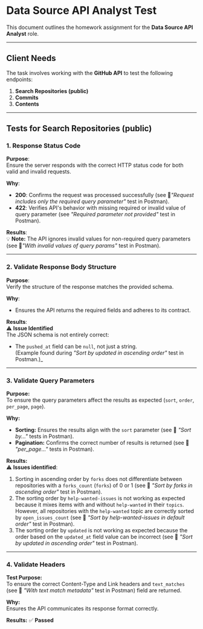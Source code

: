 # Data Source API Analyst Test

This document outlines the homework assignment for the **Data Source API Analyst** role.

---

## Client Needs

The task involves working with the **GitHub API** to test the following endpoints:

1. **Search Repositories (public)**
2. **Commits**
3. **Contents**

---

## Tests for Search Repositories (public)

### 1. Response Status Code
**Purpose**:  
Ensure the server responds with the correct HTTP status code for both valid and invalid requests.

**Why**:  
- **200**: Confirms the request was processed successfully (see 🧪_"Request includes only the required query parameter"_ test in Postman).
- **422**: Verifies API's behavior with missing required or invalid value of query parameter (see _"Required parameter not provided"_ test in Postman).

**Results**:  
💡 **Note:**
The API ignores invalid values for non-required query parameters (see 🧪_"With invalid values of query params"_ test in Postman).

---

### 2. Validate Response Body Structure
**Purpose**:  
Verify the structure of the response matches the provided schema.

**Why**:  
- Ensures the API returns the required fields and adheres to its contract.

**Results**:  
⚠️ **Issue Identified**  
The JSON schema is not entirely correct:  
- The `pushed_at` field can be `null`, not just a string.  
  (Example found during _"Sort by updated in ascending order"_ test in Postman.)_

---

### 3. Validate Query Parameters

**Purpose:**  
To ensure the query parameters affect the results as expected (`sort`, `order`, `per_page`, `page`).

**Why:**  
- **Sorting:** Ensures the results align with the `sort` parameter (see 🧪 _"Sort by..."_ tests in Postman).  
- **Pagination:** Confirms the correct number of results is returned (see 🧪 _"per_page..."_ tests in Postman).

**Results:**  
⚠️ **Issues identified**:  
1. Sorting in ascending order by `forks` does not differentiate between repositories with a `forks_count` (`forks`) of 0 or 1 (see 🧪 _"Sort by forks in ascending order"_ test in Postman).  
2. The sorting order by `help-wanted-issues` is not working as expected because it mixes items with and without `help-wanted` in their `topics`. However, all repositories with the `help-wanted` topic are correctly sorted by `open_issues_count` (see 🧪 _"Sort by help-wanted-issues in default order"_ test in Postman).  
3. The sorting order by `updated` is not working as expected because the order based on the `updated_at` field value can be incorrect (see 🧪 _"Sort by updated in ascending order"_ test in Postman).

---

### 4. Validate Headers
**Test Purpose:**  
To ensure the correct Content-Type and Link headers and `text_matches` (see 🧪 _"With text match metadata"_ test in Postman) field are returned.

**Why:**  
Ensures the API communicates its response format correctly.

**Results:**
✅ **Passed**

